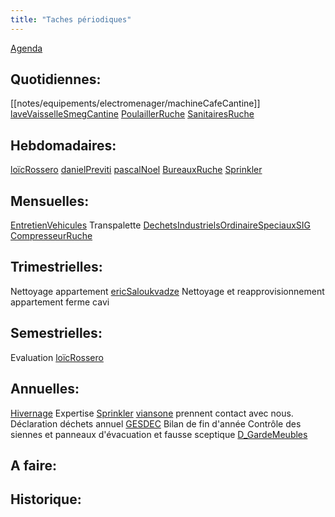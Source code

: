 ```yaml
---
title: "Taches périodiques"
---
```


[Agenda](notes/AgendaMaJournee.md) 
## Quotidiennes:
[[notes/equipements/electromenager/machineCafeCantine]]
[laveVaisselleSmegCantine](notes/equipements/electromenager/laveVaisselleSmegCantine.md)
[PoulaillerRuche](notes/zones/PoulaillerRuche.md)
[SanitairesRuche](notes/zones/SanitairesRuche.md)
## Hebdomadaires:
[loïcRossero](notes/utilisateurs/beneficiaires/loïcRossero.md)
[danielPreviti](notes/utilisateurs/beneficiaires/danielPreviti.md)
[pascalNoel](notes/utilisateurs/beneficiaires/pascalNoel.md)
[BureauxRuche](notes/zones/BureauxRuche.md)
[Sprinkler](notes/equipements/Sprinkler.md)
## Mensuelles:
[EntretienVehicules](notes/departements/D_EntretienVehicules.md)
Transpalette
[DechetsIndustrielsOrdinaireSpeciauxSIG](notes/gestionDesMatieres/DechetsIndustrielsOrdinaireSpeciauxSIG.md)
[CompresseurRuche](notes/equipements/consommables/C_CompresseurRuche.md)
## Trimestrielles:
Nettoyage appartement [ericSaloukvadze](notes/utilisateurs/beneficiaires/ericSaloukvadze.md)
Nettoyage et reapprovisionnement appartement ferme cavi
## Semestrielles:
Evaluation [loïcRossero](notes/utilisateurs/beneficiaires/loïcRossero.md)
## Annuelles:
[Hivernage](notes/intendance/hivernagePlomberie.md)
Expertise [Sprinkler](notes/equipements/Sprinkler.md) [viansone](notes/utilisateurs/fournisseurs/viansone.md) prennent contact avec nous.
Déclaration déchets annuel [GESDEC](notes/gestionDesMatieres/fournisseurGestionDesMatieres/GESDEC.md)
Bilan de fin d'année
Contrôle des siennes et panneaux d'évacuation et fausse sceptique [D_GardeMeubles](notes/departements/D_GardeMeubles.md)
## A faire: 

## Historique: